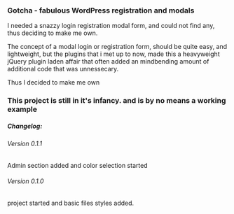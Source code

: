 ### Gotcha - fabulous WordPress registration and modals

I needed a snazzy login registration modal form, and could not find any, thus deciding to make me own.

The concept of a modal login or registration form, should be quite easy, and lightweight, but the plugins that i met up to now, made this a heavyweight jQuery plugin laden affair that often added an mindbending amount of additional code that was unnessecary. 

Thus I decided to make me own

### This project is still in it's infancy. and is by no means a working example


##### Changelog:


###### Version 0.1.1
Admin section added and color selection started

###### Version 0.1.0
project started and basic files styles added.





